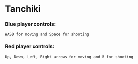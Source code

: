 # Tanchiki

### Blue player controls:
    WASD for moving and Space for shooting

### Red player controls:
    Up, Down, Left, Right arrows for moving and M for shooting
